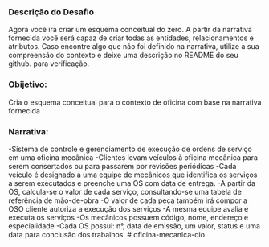 ### Descrição do Desafio
Agora você irá criar um esquema conceitual do zero. A partir da narrativa fornecida você será capaz de criar todas as entidades, relacionamentos e atributos. Caso encontre algo que não foi definido na narrativa, utilize a sua compreensão do contexto e deixe uma descrição no README do seu github. para verificação.

### Obijetivo:
Cria o esquema conceitual para o contexto de oficina com base na narrativa fornecida

### Narrativa: 
-Sistema de controle e gerenciamento de execução de ordens de serviço em uma oficina mecânica
-Clientes levam veículos à oficina mecânica para serem consertados ou para passarem por revisões  periódicas
-Cada veículo é designado a uma equipe de mecânicos que identifica os serviços a serem executados e preenche uma OS com data de entrega.
-A partir da OS, calcula-se o valor de cada serviço, consultando-se uma tabela de referência de mão-de-obra
-O valor de cada peça também irá compor a OSO cliente autoriza a execução dos serviços
-A mesma equipe avalia e executa os serviços
-Os mecânicos possuem código, nome, endereço e especialidade
-Cada OS possui: n°, data de emissão, um valor, status e uma data para conclusão dos trabalhos.
#   o f i c i n a - m e c a n i c a - d i o  
 